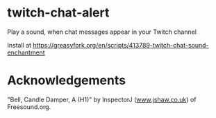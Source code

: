 # twitch-chat-alert
Play a sound, when chat messages appear in your Twitch channel

Install at https://greasyfork.org/en/scripts/413789-twitch-chat-sound-enchantment

# Acknowledgements
"Bell, Candle Damper, A (H1)" by InspectorJ (www.jshaw.co.uk) of
Freesound.org.
